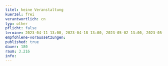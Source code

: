 ```yaml
---
titel: keine Veranstaltung 
kuerzel: frei
verantwortlich: cn
typ: other
pflicht: false
termine: 2023-04-11 13:00, 2023-04-18 13:00, 2023-05-02 13:00, 2023-05-23 13:00, 2023-06-27 13:00
empfohlene-voraussetzungen: 
published: true
dauer: 180
raum: 3.216
info: 
---
```

